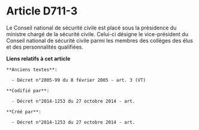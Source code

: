 # Article D711-3

Le Conseil national de sécurité civile est placé sous la présidence du ministre chargé de la sécurité civile. Celui-ci
désigne le vice-président du Conseil national de sécurité civile parmi les membres des collèges des élus et des personnalités
qualifiées.

**Liens relatifs à cet article**

	**Anciens textes**:

	  - Décret n°2005-99 du 8 février 2005 - art. 3 (VT)

	**Codifié par**:

	  - Décret n°2014-1253 du 27 octobre 2014 - art.

	**Créé par**:

	  - Décret n°2014-1253 du 27 octobre 2014 - art.
